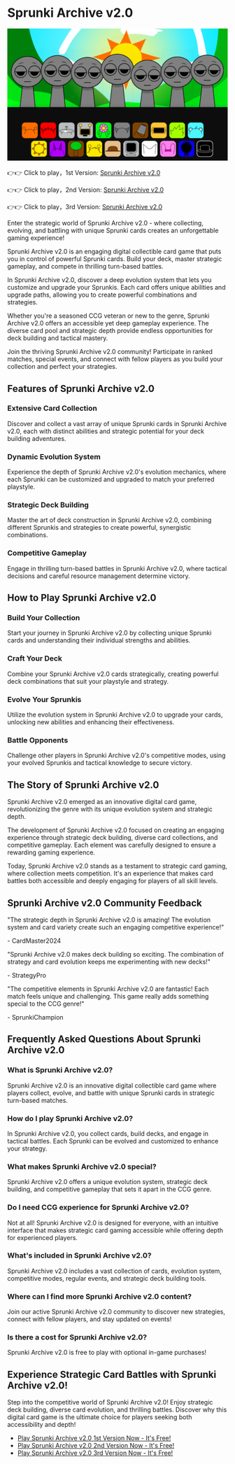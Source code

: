 # Sprunki Archive v2.0

![Sprunki Archive v2.0](https://raw.githubusercontent.com/sprunkiscrunkly/sprunki-archive-v-2-0/refs/heads/main/sprunki-archive-v-2-0.png "Sprunki Archive v2.0")

👉👉 Click to play，1st Version: [Sprunki Archive v2.0](https://sprunksters.com/sprunki-archive-v-2-0/ "Sprunki Archive v2.0")

👉👉 Click to play，2nd Version: [Sprunki Archive v2.0](https://sprunkiscrunkly.com/sprunki-archive-v-2-0/ "Sprunki Archive v2.0")

👉👉 Click to play，3rd Version: [Sprunki Archive v2.0](https://sprunkipyramixed.com/sprunki-archive-v-2-0/ "Sprunki Archive v2.0")

Enter the strategic world of Sprunki Archive v2.0 - where collecting, evolving, and battling with unique Sprunki cards creates an unforgettable gaming experience!

Sprunki Archive v2.0 is an engaging digital collectible card game that puts you in control of powerful Sprunki cards. Build your deck, master strategic gameplay, and compete in thrilling turn-based battles.

In Sprunki Archive v2.0, discover a deep evolution system that lets you customize and upgrade your Sprunkis. Each card offers unique abilities and upgrade paths, allowing you to create powerful combinations and strategies.

Whether you're a seasoned CCG veteran or new to the genre, Sprunki Archive v2.0 offers an accessible yet deep gameplay experience. The diverse card pool and strategic depth provide endless opportunities for deck building and tactical mastery.

Join the thriving Sprunki Archive v2.0 community! Participate in ranked matches, special events, and connect with fellow players as you build your collection and perfect your strategies.

## Features of Sprunki Archive v2.0

### Extensive Card Collection

Discover and collect a vast array of unique Sprunki cards in Sprunki Archive v2.0, each with distinct abilities and strategic potential for your deck building adventures.

### Dynamic Evolution System

Experience the depth of Sprunki Archive v2.0's evolution mechanics, where each Sprunki can be customized and upgraded to match your preferred playstyle.

### Strategic Deck Building

Master the art of deck construction in Sprunki Archive v2.0, combining different Sprunkis and strategies to create powerful, synergistic combinations.

### Competitive Gameplay

Engage in thrilling turn-based battles in Sprunki Archive v2.0, where tactical decisions and careful resource management determine victory.

## How to Play Sprunki Archive v2.0

### Build Your Collection

Start your journey in Sprunki Archive v2.0 by collecting unique Sprunki cards and understanding their individual strengths and abilities.

### Craft Your Deck

Combine your Sprunki Archive v2.0 cards strategically, creating powerful deck combinations that suit your playstyle and strategy.

### Evolve Your Sprunkis

Utilize the evolution system in Sprunki Archive v2.0 to upgrade your cards, unlocking new abilities and enhancing their effectiveness.

### Battle Opponents

Challenge other players in Sprunki Archive v2.0's competitive modes, using your evolved Sprunkis and tactical knowledge to secure victory.

## The Story of Sprunki Archive v2.0

Sprunki Archive v2.0 emerged as an innovative digital card game, revolutionizing the genre with its unique evolution system and strategic depth.

The development of Sprunki Archive v2.0 focused on creating an engaging experience through strategic deck building, diverse card collections, and competitive gameplay. Each element was carefully designed to ensure a rewarding gaming experience.

Today, Sprunki Archive v2.0 stands as a testament to strategic card gaming, where collection meets competition. It's an experience that makes card battles both accessible and deeply engaging for players of all skill levels.

## Sprunki Archive v2.0 Community Feedback

"The strategic depth in Sprunki Archive v2.0 is amazing! The evolution system and card variety create such an engaging competitive experience!"

\- CardMaster2024

"Sprunki Archive v2.0 makes deck building so exciting. The combination of strategy and card evolution keeps me experimenting with new decks!"

\- StrategyPro

"The competitive elements in Sprunki Archive v2.0 are fantastic! Each match feels unique and challenging. This game really adds something special to the CCG genre!"

\- SprunkiChampion

## Frequently Asked Questions About Sprunki Archive v2.0

### What is Sprunki Archive v2.0?

Sprunki Archive v2.0 is an innovative digital collectible card game where players collect, evolve, and battle with unique Sprunki cards in strategic turn-based matches.

### How do I play Sprunki Archive v2.0?

In Sprunki Archive v2.0, you collect cards, build decks, and engage in tactical battles. Each Sprunki can be evolved and customized to enhance your strategy.

### What makes Sprunki Archive v2.0 special?

Sprunki Archive v2.0 offers a unique evolution system, strategic deck building, and competitive gameplay that sets it apart in the CCG genre.

### Do I need CCG experience for Sprunki Archive v2.0?

Not at all! Sprunki Archive v2.0 is designed for everyone, with an intuitive interface that makes strategic card gaming accessible while offering depth for experienced players.

### What's included in Sprunki Archive v2.0?

Sprunki Archive v2.0 includes a vast collection of cards, evolution system, competitive modes, regular events, and strategic deck building tools.

### Where can I find more Sprunki Archive v2.0 content?

Join our active Sprunki Archive v2.0 community to discover new strategies, connect with fellow players, and stay updated on events!

### Is there a cost for Sprunki Archive v2.0?

Sprunki Archive v2.0 is free to play with optional in-game purchases!

## Experience Strategic Card Battles with Sprunki Archive v2.0!

Step into the competitive world of Sprunki Archive v2.0! Enjoy strategic deck building, diverse card evolution, and thrilling battles. Discover why this digital card game is the ultimate choice for players seeking both accessibility and depth!

- [Play Sprunki Archive v2.0 1st Version Now - It's Free!](https://sprunksters.com/sprunki-archive-v-2-0/)
- [Play Sprunki Archive v2.0 2nd Version Now - It's Free!](https://sprunkiscrunkly.com/sprunki-archive-v-2-0/)
- [Play Sprunki Archive v2.0 3rd Version Now - It's Free!](https://sprunkipyramixed.com/sprunki-archive-v-2-0/)

